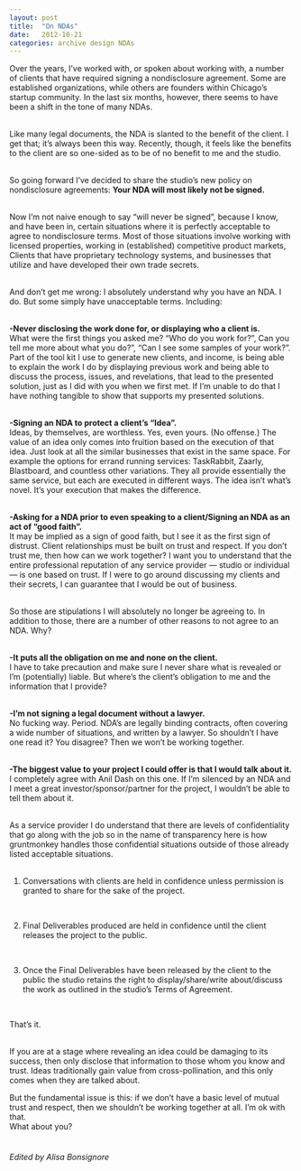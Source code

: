 ```yaml
---
layout: post
title:  "On NDAs"
date:   2012-10-21
categories: archive design NDAs
---
```


Over the years, I’ve worked with, or spoken about working with, a number of clients that have required signing a nondisclosure agreement. Some are established organizations, while others are founders within Chicago’s startup community. In the last six months, however, there seems to have been a shift in the tone of many NDAs.  
<br/>

Like many legal documents, the NDA is slanted to the benefit of the client. I get that; it’s always been this way. Recently, though, it feels like the benefits to the client are so one-sided as to be of no benefit to me and the studio.  
<br/>

So going forward I’ve decided to share the studio’s new policy on nondisclosure agreements: **Your NDA will most likely not be signed.**  
<br/>

Now I’m not naive enough to say “will never be signed”, because I know, and have been in, certain situations where it is perfectly acceptable to agree to nondisclosure terms. Most of those situations involve working with licensed properties, working in (established) competitive product markets, Clients that have proprietary technology systems, and businesses that utilize and have developed their own trade secrets.  
<br/>

And don’t get me wrong: I absolutely understand why you have an NDA. I do. But some simply have unacceptable terms. Including:  
<br/>

**-Never disclosing the work done for, or displaying who a client is.**    
What were the first things you asked me? “Who do you work for?”, Can you tell me more about what you do?”, “Can I see some samples of your work?”. Part of the tool kit I use to generate new clients, and income, is being able to explain the work I do by displaying previous work and being able to discuss the process, issues, and revelations, that lead to the presented solution, just as I did with you when we first met. If I’m unable to do that I have nothing tangible to show that supports my presented solutions.    
<br/>

**-Signing an NDA to protect a client’s “Idea”.**  
Ideas, by themselves, are worthless. Yes, even yours. (No offense.) The value of an idea only comes into fruition based on the execution of that idea. Just look at all the similar businesses that exist in the same space. For example the options for errand running services: TaskRabbit, Zaarly, Blastboard, and countless other variations. They all provide essentially the same service, but each are executed in different ways. The idea isn’t what’s novel. It’s your execution that makes the difference.  
<br/>

**-Asking for a NDA prior to even speaking to a client/Signing an NDA as an act of “good faith”.**  
It may be implied as a sign of good faith, but I see it as the first sign of distrust. Client relationships must be built on trust and respect. If you don’t trust me, then how can we work together? I want you to understand that the entire professional reputation of any service provider — studio or individual — is one based on trust. If I were to go around discussing my clients and their secrets, I can guarantee that I would be out of business.  
<br/>

So those are stipulations I will absolutely no longer be agreeing to. In addition to those, there are a number of other reasons to not agree to an NDA. Why?  
<br/>

**-It puts all the obligation on me and none on the client.**  
I have to take precaution and make sure I never share what is revealed or I’m (potentially) liable. But where’s the client’s obligation to me and the information that I provide?  
<br/>

**-I’m not signing a legal document without a lawyer.**  
No fucking way. Period. NDA’s are legally binding contracts, often covering a wide number of situations, and written by a lawyer. So shouldn’t I have one read it? You disagree? Then we won’t be working together.  
<br/>

**-The biggest value to your project I could offer is that I would talk about it.**  
I completely agree with Anil Dash on this one. If I’m silenced by an NDA and I meet a great investor/sponsor/partner for the project, I wouldn’t be able to tell them about it.    
<br/>

As a service provider I do understand that there are levels of confidentiality that go along with the job so in the name of transparency here is how gruntmonkey handles those confidential situations outside of those already listed acceptable situations.  
<br/>

1) Conversations with clients are held in confidence unless permission is granted to share for the sake of the project.  
<br/>

2) Final Deliverables produced are held in confidence until the client releases the project to the public.  
<br/>

3) Once the Final Deliverables have been released by the client to the public the studio retains the right to display/share/write about/discuss the work as outlined in the studio’s Terms of Agreement.    
<br/>

That’s it.  
<br/>

If you are at a stage where revealing an idea could be damaging to its success, then only disclose that information to those whom you know and trust. Ideas traditionally gain value from cross-pollination, and this only comes when they are talked about.
<br/>

But the fundamental issue is this: if we don’t have a basic level of mutual trust and respect, then we shouldn’t be working together at all. I’m ok with that.  
What about you?  
<br/>

###### Edited by Alisa Bonsignore
